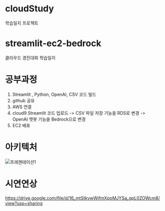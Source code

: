 # cloudStudy
학습일지 프로젝트

# streamlit-ec2-bedrock
클라우드 경진대회 학습일지 

# 공부과정 
1. Streamlit , Python, OpenAI, CSV 코드 빌드
2. github 공유
3. AWS 연결
4. cloud9 Streamlit 코드 업로드
    -> CSV 파일 저장 기능을 RDS로 변경
    -> OpenAI 챗봇 기능을 Bedrock으로 변경
5. EC2 배포

# 아키텍처
![프레젠테이션1](https://github.com/user-attachments/assets/02426ca5-e08e-480a-be87-a6f72bed4d79)

# 시연연상
https://drive.google.com/file/d/16_mtStkvwWifmXpoMJYSa_gpL0ZOWcm8/view?usp=sharing
